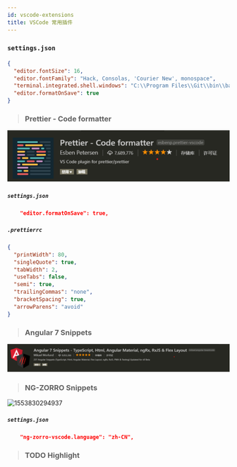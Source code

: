 ```yaml
---
id: vscode-extensions
title: VSCode 常用插件
---
```


### `settings.json`

```json
{
  "editor.fontSize": 16,
  "editor.fontFamily": "Hack, Consolas, 'Courier New', monospace",
  "terminal.integrated.shell.windows": "C:\\Program Files\\Git\\bin\\bash.exe",
  "editor.formatOnSave": true
}
```

> ### Prettier - Code formatter

![](https://raw.githubusercontent.com/fivge/hexo-pic/master/2019/20190329105900.png)

##### `settings.json`

```json
    "editor.formatOnSave": true,
```

##### `.prettierrc`

```json
{
  "printWidth": 80,
  "singleQuote": true,
  "tabWidth": 2,
  "useTabs": false,
  "semi": true,
  "trailingCommas": "none",
  "bracketSpacing": true,
  "arrowParens": "avoid"
}
```

> ### Angular 7 Snippets

![](https://raw.githubusercontent.com/fivge/hexo-pic/master/2019/20190329113014.png)

> ### NG-ZORRO Snippets

![1553830294937](C:\Users\LUANXI~1\AppData\Local\Temp\1553830294937.png)

##### `settings.json`

```json
    "ng-zorro-vscode.language": "zh-CN",
```

> ### TODO Highlight
